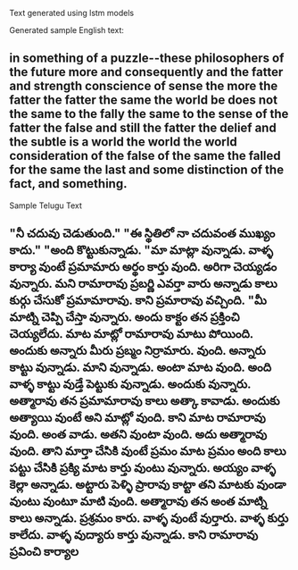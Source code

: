 Text generated using lstm models

Generated sample English text:

in something of a puzzle--these philosophers of the
future more and consequently and the fatter and strength conscience of sense the more the fatter the fatter the same the world be does not the same 
to the fally the same to the sense of the fatter the false and still the fatter the delief and the subtle is a world the world the world consideration
of the false of the same the falled for the same the last and some distinction of the fact, and something.
-----------------------------------------------

Sample Telugu Text

"నీ చదువు చెడుతుంది."
"ఈ స్థితిలో నా చదువంత ముఖ్యం కాదు."
"అంది కొట్టుకున్నాడు.
"మా మాట్లా వున్నాడు. వాళ్ళ కార్యా వుంటే ప్రమామారు అర్థం కార్తు వుంది. అరిగా చెయ్యడం వున్నారు. మని రామారావు ప్రబర్ణి ఎవర్తా వారు అన్నాడు కాలు కుర్గు చేసుకో ప్రమామారావు. కాని ప్రమారావు వచ్చింది.
"మీ మాట్ని చెప్పి చేస్తా వున్నారు. అందు కాక్టం తన ప్రక్తించి చెయ్యలేదు. 
మాట మాట్లో రామారావు మాటు పోయింది. అందుకు అన్నారు మీరు ప్రబ్మం నిర్రామారు. వుంది. అన్నారు కాట్టు వున్నాడు. మాని వున్నాడు. 
అంటా మాట వుంది. అంది వాళ్ళ కాట్టు వుడ్తే పెట్టుకు వున్నాడు. అందుకు వున్నారు. అత్మారావు తన ప్రమామారావు కాలు అత్కా కావాడు. 
అందుకు అత్యాయి వుంటే అని మాట్లో వుంది. కాని మాట రామారావు వుంది. అంత వాడు. అతని వుంటా వుంది. అదు అత్మారావు వుంది.
తాని మార్తా చేసికి వుంటే ప్రమం మాట ప్రమం అంది కాలు పట్టు చేసికి ప్రక్యి మాట కార్తు వుంటు వున్నారు. అయ్యం వాళ్ళ కెల్లా అన్నాడు. 
అట్టారు పెళ్ళి ప్రారావు కాట్టా తని మాటకు వుండా వుంటు వుంటూ మాటి వుంది. అత్మారావు తన అంత మాట్ని కాలు అన్నాడు. ప్రశ్రమం కారు. వాళ్ళ వుంటే వుర్తారు. 
వాళ్ళ కుర్తు కాలేదు. వాళ్ళ వుద్యారు కార్తు వున్నాడు. కాని రామారావు ప్రవించి కార్యాల
-----------------------------------------------

